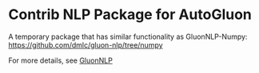 # Contrib NLP Package for AutoGluon

A temporary package that has similar functionality as GluonNLP-Numpy: https://github.com/dmlc/gluon-nlp/tree/numpy

For more details, see [GluonNLP](https://github.com/dmlc/gluon-nlp)
